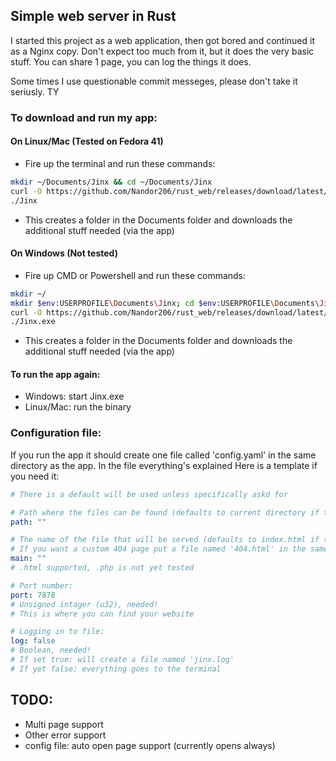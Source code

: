 ## Simple web server in Rust
I started this project as a web application, then got bored and continued it as a Nginx copy. 
Don't expect too much from it, but it does the very basic stuff. You can share 1 page, you can log the things it does. 

Some times I use questionable commit messeges, please don't take it seriusly. TY

### To download and run my app:
#### On Linux/Mac (Tested on Fedora 41)
- Fire up the terminal and run these commands:
```sh
mkdir ~/Documents/Jinx && cd ~/Documents/Jinx
curl -O https://github.com/Nandor206/rust_web/releases/download/latest/Jinx
./Jinx
```
- This creates a folder in the Documents folder and downloads the additional stuff needed (via the app)

#### On Windows (Not tested)
- Fire up CMD or Powershell and run these commands:
```sh
mkdir ~/
mkdir $env:USERPROFILE\Documents\Jinx; cd $env:USERPROFILE\Documents\Jinx
curl -O https://github.com/Nandor206/rust_web/releases/download/latest/Jinx.exe
./Jinx.exe
```
- This creates a folder in the Documents folder and downloads the additional stuff needed (via the app)

#### To run the app again:
- Windows: start Jinx.exe
- Linux/Mac: run the binary

### Configuration file:
If you run the app it should create one file called 'config.yaml' in the same directory as the app.
In the file everything's explained
Here is a template if you need it:
```yaml
# There is a default will be used unless specifically askd for

# Path where the files can be found (defaults to current directory if the string is empty)
path: ""

# The name of the file that will be served (defaults to index.html if the string is empty)
# If you want a custom 404 page put a file named '404.html' in the same directory
main: ""
# .html supported, .php is not yet tested

# Port number:
port: 7878
# Unsigned intager (u32), needed!
# This is where you can find your website

# Logging in to file:
log: false
# Boolean, needed!
# If set true: will create a file named 'jinx.log'
# If yet false: everything goes to the terminal
```

## TODO:
- Multi page support
- Other error support
- config file: auto open page support (currently opens always)
